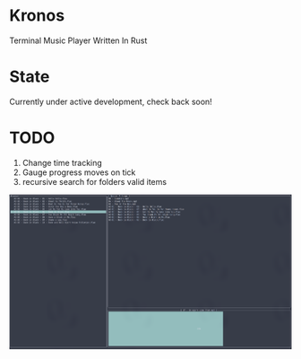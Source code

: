 # Kronos
Terminal Music Player Written In Rust

# State
Currently under active development, check back soon!

# TODO
1. Change time tracking 
2. Gauge progress moves on tick
5. recursive search for folders valid items

![Alt text](Kronos.png?raw=true "Title")

